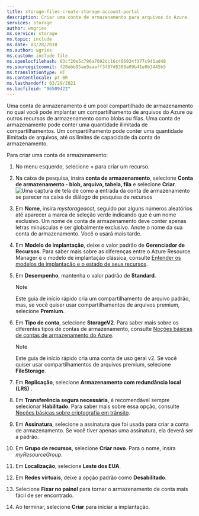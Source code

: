```yaml
---
title: storage-files-create-storage-account-portal
description: Criar uma conta de armazenamento para arquivos do Azure.
services: storage
author: wmgries
ms.service: storage
ms.topic: include
ms.date: 03/28/2018
ms.author: wgries
ms.custom: include file
ms.openlocfilehash: 03cf20e5c796a7092dc16c466934f377c945ad48
ms.sourcegitcommit: f28ebb95ae9aaaff3f87d8388a09b41e0b3445b5
ms.translationtype: HT
ms.contentlocale: pt-BR
ms.lasthandoff: 03/29/2021
ms.locfileid: "96509422"
---
```

Uma conta de armazenamento é um pool compartilhado de armazenamento no qual você pode implantar um compartilhamento de arquivos do Azure ou outros recursos de armazenamento como blobs ou filas. Uma conta de armazenamento pode conter uma quantidade ilimitada de compartilhamentos. Um compartilhamento pode conter uma quantidade ilimitada de arquivos, até os limites de capacidade da conta de armazenamento.

Para criar uma conta de armazenamento:

1. No menu esquerdo, selecione **+** para criar um recurso.
1. Na caixa de pesquisa, insira **conta de armazenamento**, selecione **Conta de armazenamento - blob, arquivo, tabela, fila** e selecione **Criar**.
    ![Uma captura de tela de como a entrada da conta de armazenamento se parecer na caixa de diálogo de pesquisa de recursos](../articles/storage/files/media/storage-how-to-use-files-portal/create-storage-account-1.png)

1. Em **Nome**, insira *mystorageacct*, seguido por alguns números aleatórios até aparecer a marca de seleção verde indicando que é um nome exclusivo. Um nome de conta de armazenamento deve conter apenas letras minúsculas e ser globalmente exclusivo. Anote o nome da sua conta de armazenamento. Você o usará mais tarde. 
1. Em **Modelo de implantação**, deixe o valor padrão de **Gerenciador de Recursos**. Para saber mais sobre as diferenças entre o Azure Resource Manager e o modelo de implantação clássica, consulte [Entender os modelos de implantação e o estado de seus recursos](../articles/azure-resource-manager/management/deployment-models.md).
1. Em **Desempenho**, mantenha o valor padrão de **Standard**.
    
    > [!NOTE]
    > Este guia de início rápido cria um compartilhamento de arquivo padrão, mas, se você quiser usar compartilhamentos de arquivos premium, selecione **Premium**.

1. Em **Tipo de conta**, selecione **StorageV2**. Para saber mais sobre os diferentes tipos de contas de armazenamento, consulte [Noções básicas de contas de armazenamento do Azure](../articles/storage/common/storage-account-overview.md?toc=%2fazure%2fstorage%2ffiles%2ftoc.json).

    > [!NOTE]
    > Este guia de início rápido cria uma conta de uso geral v2. Se você quiser usar compartilhamentos de arquivos premium, selecione **FileStorage**.

1. Em **Replicação**, selecione **Armazenamento com redundância local (LRS)** . 
1. Em **Transferência segura necessária**, é recomendável sempre selecionar **Habilitado**. Para saber mais sobre essa opção, consulte [Noções básicas sobre criptografia em trânsito](../articles/storage/common/storage-require-secure-transfer.md?toc=%2fazure%2fstorage%2ffiles%2ftoc.json).
1. Em **Assinatura**, selecione a assinatura que foi usada para criar a conta de armazenamento. Se você tiver apenas uma assinatura, ela deverá ser a padrão.
1. Em **Grupo de recursos**, selecione **Criar novo**. Para o nome, insira *myResourceGroup*.
1. Em **Localização**, selecione **Leste dos EUA**.
1. Em **Redes virtuais**, deixe a opção padrão como **Desabilitado**. 
1. Selecione **Fixar no painel** para tornar o armazenamento de conta mais fácil de ser encontrado.
1. Ao terminar, selecione **Criar** para iniciar a implantação.